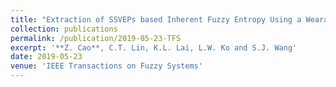 ```yaml
---
title: "Extraction of SSVEPs based Inherent Fuzzy Entropy Using a Wearable Headband EEG in Migraine Patients"
collection: publications
permalink: /publication/2019-05-23-TFS
excerpt: '**Z. Cao**, C.T. Lin, K.L. Lai, L.W. Ko and S.J. Wang'
date: 2019-05-23
venue: 'IEEE Transactions on Fuzzy Systems'
---
```

